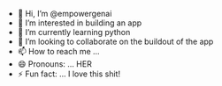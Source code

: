 - 👋 Hi, I’m @empowergenai
- 👀 I’m interested in building an app
- 🌱 I’m currently learning python
- 💞️ I’m looking to collaborate on the buildout of the app
- 📫 How to reach me ... 
- 😄 Pronouns: ... HER
- ⚡ Fun fact: ... I love this shit!

<!---
empowergenai/empowergenai is a ✨ special ✨ repository because its `README.md` (this file) appears on your GitHub profile.
You can click the Preview link to take a look at your changes.
--->
